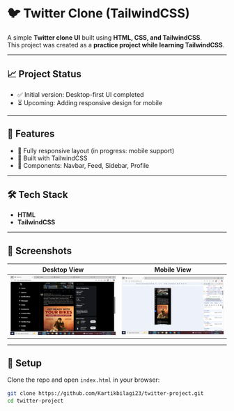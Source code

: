 # 🐦 Twitter Clone (TailwindCSS)

A simple **Twitter clone UI** built using **HTML, CSS, and TailwindCSS**.  
This project was created as a **practice project while learning TailwindCSS**.

---

## 📈 Project Status
- ✅ Initial version: Desktop-first UI completed  
- ⏳ Upcoming: Adding responsive design for mobile  

---

## 🚀 Features
- 📱 Fully responsive layout (in progress: mobile support)
- 🎨 Built with TailwindCSS
- 🧩 Components: Navbar, Feed, Sidebar, Profile

---

## 🛠️ Tech Stack
- **HTML**
- **TailwindCSS**

---

## 📸 Screenshots

| Desktop View | Mobile View |
|--------------|-------------|
| ![Desktop Screenshot](tweet-desk.png) | ![Mobile Screenshot](tweet-mobile.png) |

---

## 🔧 Setup
Clone the repo and open `index.html` in your browser:

```bash
git clone https://github.com/Kartikbilagi23/twitter-project.git
cd twitter-project

